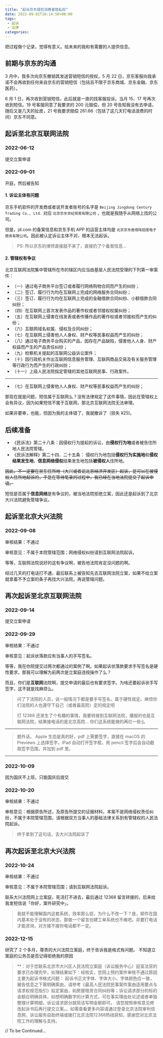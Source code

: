 ```yaml
---
title: "起诉京东侵犯消费者隐私权"
date: 2022-09-01T10:14:56+08:00
tags:
 - 起诉
 - 法律
categories:
---
```


把过程做个记录，觉得有意义。给未来的我和有需要的人提供信息。

## 前期与京东的沟通

3 月中，我多次向京东撤销其发送营销短信的授权，5 月 22 日，京东客服向我承诺不会再收到任何来自京东的营销短信（包括且不限于京东商城、京东金融、京东医药）。

6 月 1 日，再次收到营销短信，此后就是一直的找客服投诉。当月 15、17 号再次收到短信。19 号客服同意了我要求的 200 元赔偿，但 20 号告知我没有去申请，随后又是几天的扯皮，21 号我要求赔偿 261.66（包括了这几天打电话浪费的时间）京东不同意。

## 起诉至北京互联网法院

### 2022-06-12

提交立案申请

### 2022-09-01

开庭，然后被告知

#### 1. 诉讼主体有问题

京东手机软件的开发商或者说开发者账号的名字是 `Beijing Jingdong Century Trading Co., Ltd.` 对应 `北京京东世纪贸易有限公司` ，也就是我随手从网络上找的公司。

但是，jd.com 的备案信息和京东手机 APP 的运营主体均是 `北京京东叁佰陆拾度电子商务有限公司`。因此被认定诉讼主体不对，根本无法起诉。

 > PS: 所以京东的律师直接就不来了，直接扔了个备案信息...

#### 2. 管辖权有争议

北京互联网法院集中管辖所在市的辖区内应当由基层人民法院受理的下列第一审案件：
 - （一）通过电子商务平台签订或者履行网络购物合同而产生的纠纷；
 - （二）签订、履行行为均在互联网上完成的网络服务合同纠纷；
 - （三）签订、履行行为均在互联网上完成的金融借款合同纠纷、小额借款合同纠纷；
 - （四）在互联网上首次发表作品的著作权或者邻接权权属纠纷；
 - （五）在互联网上侵害在线发表或者传播作品的著作权或者邻接权而产生的纠纷；
 - （六）互联网域名权属、侵权及合同纠纷；
 - （七）在互联网上侵害他人人身权、财产权等民事权益而产生的纠纷；
 - （八）通过电子商务平台购买的产品，因存在产品缺陷，侵害他人人身、财产权益而产生的产品责任纠纷；
 - （九）检察机关提起的互联网公益诉讼案件；
 - （十）因行政机关作出互联网信息服务管理、互联网商品交易及有关服务管理等行政行为而产生的行政纠纷；
 - （十一）上级人民法院指定管辖的其他互联网民事、行政案件。

---

- （七）在互联网上侵害他人人身权、财产权等民事权益而产生的纠纷；

那现在就是问题，短信属于互联网么？没有法律规定了这件事情，因此在管辖权上会有异议，因为如果短信不属于互联网，那北京互联网法院无法审理。

如果非要审，也能，但因为我的主体错了，我就撤诉了（损失 ¥25)。

## 后续准备

 - 《民诉法》第二十八条：因侵权行为提起的诉讼，由**侵权行为地**或者被告住所地人民法院管辖。
 - 《民诉法解释》第二十四、二十五条： 侵权行为地包括**侵权行为实施地**和**侵权结果发生地**，**信息网络侵权**结果发生地包括**被侵权人**住所地。

~~因此，不一定要在京东住所地（大兴或者说北京经济开发区）起诉，是可以在被侵权人住所地起诉的，于是在等待笔录的过程中，我已经在当地法院提交了起诉申请。~~

短信是否属于**信息网络**是有争议的，被当地法院拒绝立案，因此还是起诉到了北京大兴法院避免管辖争议。

## 起诉至北京大兴法院

### 2022-09-08
审核结果：不通过

审核意见：不属于本院管辖范围；网络侵权纠纷请到互联网法院起诉。

等等，互联网法院说好的这有争议啊，被告地法院肯定没问题的啊。

经过几天的打电话打不通，最后联系上被告知先去互联网法院立案，如果不给立案就拿着不予立案的条子再找大兴法院，再说管辖问题。

## 再次起诉至北京互联网法院

### 2022-09-14

提交立案申请

### 2022-09-29
审核结果：不通过

审核意见：起诉状落款应有当事人的手写签名。

等等，我在你院提交过两次都通过的案例了啊。如果起诉状落款要求手写签名是硬性要求，那我可以理解为前两次是立案庭违规操作了么？

而且，你们是**互联网**法院啊，提交申请的最后也有要求签字。为啥还要起诉状手写签字，这不就是找麻烦么。

> 问了下法院的人员，说一般情况下都是要手写签名，属于硬性规定。麻烦你们法院的人也遵守下自己（或者最高院）定的规定吧
>
> 打 12368 还发生了个有趣的事情，我要转接到互联网法院，播报的也是互联网法院，结果接电话的是北京高院... 你们这系统能做的再烂一些么

---

> 题外话， Apple 生态是真的好，pdf 上需要签字，直接在 macOS 的 Previews 上选择签字，iPad 自动打开签字框，用 pencil 签字后会自动截取签字范围，并加到 pdf 里。

---

### 2022-10-09

因为国庆不上班，只能国庆后提交

### 2022-10-20
审核结果：不通过

审核意见：根据原告所述，及原告所提交的证据材料，本案不是网络侵权责任纠纷，不属于本院管辖范围，请根据双方当事人的基础法律关系到有管辖权的人民法院起诉。

> 终于拿到了这句话，去大兴法院起诉了

## 再次起诉至北京大兴法院

### 2022-10-24
审核结果：不通过

审核意见：不属于本院管辖范围；请到互联网法院起诉。

联系大兴法院网上立案庭，死活打不进去，最后通过 12368 留言转接的，后来给我发短信说「你好，案件研究中」。

> 我就不能理解国内这套系统，效率那么低，为什么不改一下？是，邮件在国内基本处于没有的状态，那做一个留言创建工单系统也不难吧。非要打电话才能咨询，对方接不接你电话都不一定。


### 2022-12-15

研究了 2 个多月，尊贵的大兴法院立案庭，终于告诉我是格式有问题。 不知道立案庭的公务员是否记得拒绝我的原因

>**：对于您联系北京市大兴区人民法院立案庭（诉讼服务中心）庭室法官的要求已办理完毕，处理结果如下：经核实，您网上预约案件审核不通过原因主要为起诉书格式问题：     起诉书正文字体、字体大小、字体颜色应一致，被告信息之下需明确案由，请参考《最高人民法院民事案件案由适用要点与请求权规范指引》拟定案由，如房屋租赁合同纠纷等；诉讼请求部分的标的金额应明确具体，如想明确数字的计算方式，可在事实理由处论述或者单独整理计算明细，诉讼请求部分就简洁写明金额即可。 请您按照审核意见修改起诉书后再行提交立案。。如需查看更多内容请通过登录北京法院审判信息网、诉讼服务自助终端或拨打北京法院12368热线获知，感谢您对北京法院工作的理解与支持。

// To be Continued...
